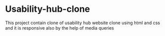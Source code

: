 # Usability-hub-clone
This project contain clone of usability hub website clone using html and css and it is responsive also by the help of media queries
